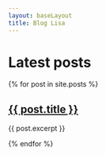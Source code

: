 ```yaml
---
layout: baseLayout
title: Blog Lisa
---
```

<div class="blog">
	<h1 class="header">Latest posts</h1>
		{% for post in site.posts %}
		<div class="blog_item">
				<h2><a href="{{ post.url }}">{{ post.title }}</a></h2>
				<p>{{ post.excerpt }}</p>
		</div>
		{% endfor %}
</div>